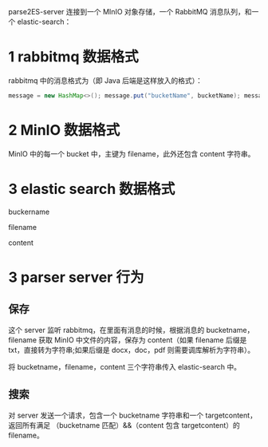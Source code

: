 parse2ES-server 连接到一个 MInIO 对象存储，一个 RabbitMQ 消息队列，和一个 elastic-search：

# 1 rabbitmq 数据格式
rabbitmq 中的消息格式为（即 Java 后端是这样放入的格式）：

```Java
message = new HashMap<>(); message.put("bucketName", bucketName); message.put("fileName", fileName); message.put("userId", String.valueOf(currentUser.getId())); rabbitTemplate.convertAndSend("file-upload-exchange", "file.uploaded", message);
```

# 2 MinIO 数据格式
MinIO 中的每一个 bucket 中，主键为 filename，此外还包含 content 字符串。

# 3 elastic search 数据格式

buckername

filename

content

# 3 parser server 行为

## 保存
这个 server 监听 rabbitmq，在里面有消息的时候，根据消息的 bucketname，filename 获取 MinIO 中文件的内容，保存为 content（如果 filename 后缀是 txt，直接转为字符串;如果后缀是 docx，doc，pdf 则需要调库解析为字符串）。

将 bucketname，filename，content 三个字符串传入 elastic-search 中。

## 搜索
对 server 发送一个请求，包含一个 bucketname 字符串和一个 targetcontent，返回所有满足 （bucketname 匹配）&&（content 包含 targetcontent）的 filename。